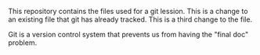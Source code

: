 This repository contains the files used for a git lession.
This is a change to an existing file that git has already tracked.
This is a third change to the file.

Git is a version control system that prevents us from having the "final doc" problem.

